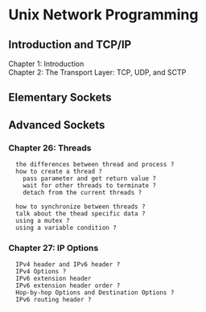 # Unix Network Programming

## Introduction and TCP/IP
Chapter 1: Introduction  
Chapter 2: The Transport Layer: TCP, UDP, and SCTP

## Elementary Sockets

## Advanced Sockets

### Chapter 26: Threads
```
  the differences between thread and process ?
  how to create a thread ?
    pass parameter and get return value ?
    wait for other threads to terminate ?
    detach from the current threads ?

  how to synchronize between threads ?
  talk about the thead specific data ?
  using a mutex ?
  using a variable condition ?
```
  
### Chapter 27: IP Options
```
  IPv4 header and IPv6 header ?
  IPv4 Options ?
  IPv6 extension header
  IPv6 extension header order ?
  Hop-by-hop Options and Destination Options ?
  IPv6 routing header ?
```
